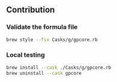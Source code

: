 ## Contribution 

### Validate the formula file

```bash
brew style --fix Casks/g/gpcore.rb
```

### Local testing

```bash
brew install --cask ./Casks/g/gpcore.rb
brew uninstall --cask gpcore
```